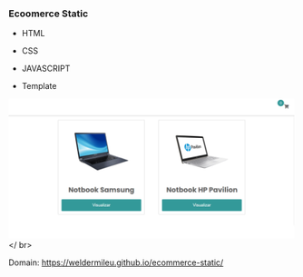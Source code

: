 ### Ecoomerce Static

- HTML
- CSS
- JAVASCRIPT

- Template

<img src="assets/template.png" /></ br>

Domain: https://weldermileu.github.io/ecommerce-static/
